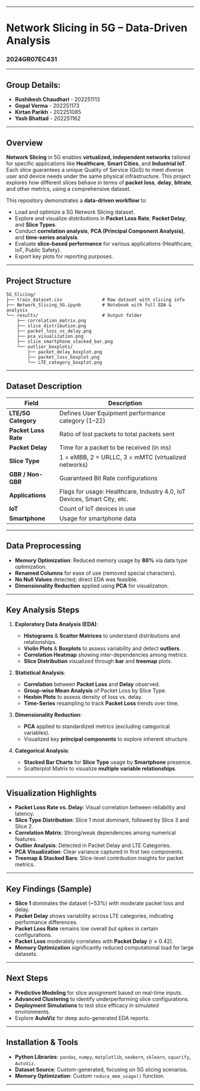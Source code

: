 
---

# Network Slicing in 5G – Data-Driven Analysis  
### 2024GR07EC431

---

## Group Details:

- **Rushikesh Chaudhari** - 202251113  
- **Gopal Verma** - 202251173 
- **Kirtan Parikh** - 202251085
- **Yash Bhattad** - 202251162

---

## Overview

**Network Slicing** in 5G enables **virtualized, independent networks** tailored for specific applications like **Healthcare**, **Smart Cities**, and **Industrial IoT**. Each slice guarantees a unique Quality of Service (QoS) to meet diverse user and device needs under the same physical infrastructure. This project explores how different slices behave in terms of **packet loss**, **delay**, **bitrate**, and other metrics, using a comprehensive dataset.

This repository demonstrates a **data-driven workflow** to:

- Load and optimize a 5G Network Slicing dataset.
- Explore and visualize distributions in **Packet Loss Rate**, **Packet Delay**, and **Slice Types**.
- Conduct **correlation analysis**, **PCA (Principal Component Analysis)**, and **time-series analysis**.
- Evaluate **slice-based performance** for various applications (Healthcare, IoT, Public Safety).
- Export key plots for reporting purposes.

---

## Project Structure

```
5G_Slicing/
├── train_dataset.csv               # Raw dataset with slicing info
├── Network_Slicing_5G.ipynb        # Notebook with full EDA & analysis
└── results/                        # Output folder
    ├── correlation_matrix.png
    ├── slice_distribution.png
    ├── packet_loss_vs_delay.png
    ├── pca_visualization.png
    ├── slice_smartphone_stacked_bar.png
    └── outlier_boxplots/
        ├── packet_delay_boxplot.png
        ├── packet_loss_boxplot.png
        └── LTE_category_boxplot.png
```

---

## Dataset Description

| **Field**               | **Description**                                                         |
|-------------------------|-------------------------------------------------------------------------|
| **LTE/5G Category**     | Defines User Equipment performance category (1–22)                     |
| **Packet Loss Rate**    | Ratio of lost packets to total packets sent                             |
| **Packet Delay**        | Time for a packet to be received (in ms)                                |
| **Slice Type**          | 1 = eMBB, 2 = URLLC, 3 = mMTC (virtualized networks)                    |
| **GBR / Non-GBR**       | Guaranteed Bit Rate configurations                                      |
| **Applications**        | Flags for usage: Healthcare, Industry 4.0, IoT Devices, Smart City, etc.|
| **IoT**                 | Count of IoT devices in use                                             |
| **Smartphone**          | Usage for smartphone data                                               |

---

## Data Preprocessing

- **Memory Optimization**: Reduced memory usage by **86%** via data type optimization.
- **Renamed Columns** for ease of use (removed special characters).
- **No Null Values** detected; direct EDA was feasible.
- **Dimensionality Reduction** applied using **PCA** for visualization.

---

## Key Analysis Steps

1. **Exploratory Data Analysis (EDA)**:
   - **Histograms** & **Scatter Matrices** to understand distributions and relationships.
   - **Violin Plots** & **Boxplots** to assess variability and detect **outliers**.
   - **Correlation Heatmap** showing inter-dependencies among metrics.
   - **Slice Distribution** visualized through **bar** and **treemap** plots.

2. **Statistical Analysis**:
   - **Correlation** between **Packet Loss** and **Delay** observed.
   - **Group-wise Mean Analysis** of Packet Loss by Slice Type.
   - **Hexbin Plots** to assess density of loss vs. delay.
   - **Time-Series** resampling to track **Packet Loss** trends over time.

3. **Dimensionality Reduction**:
   - **PCA** applied to standardized metrics (excluding categorical variables).
   - Visualized key **principal components** to explore inherent structure.

4. **Categorical Analysis**:
   - **Stacked Bar Charts** for **Slice Type** usage by **Smartphone** presence.
   - Scatterplot Matrix to visualize **multiple variable relationships**.

---

## Visualization Highlights

- **Packet Loss Rate vs. Delay**: Visual correlation between reliability and latency.
- **Slice Type Distribution**: Slice 1 most dominant, followed by Slice 3 and Slice 2.
- **Correlation Matrix**: Strong/weak dependencies among numerical features.
- **Outlier Analysis**: Detected in Packet Delay and LTE Categories.
- **PCA Visualization**: Clear variance captured in first two components.
- **Treemap & Stacked Bars**: Slice-level contribution insights for packet metrics.

---

## Key Findings (Sample)

- **Slice 1** dominates the dataset (~53%) with moderate packet loss and delay.
- **Packet Delay** shows variability across LTE categories, indicating performance differences.
- **Packet Loss Rate** remains low overall but spikes in certain configurations.
- **Packet Loss** moderately correlates with **Packet Delay** (r ≈ 0.42).
- **Memory Optimization** significantly reduced computational load for large datasets.

---

## Next Steps

- **Predictive Modeling** for slice assignment based on real-time inputs.
- **Advanced Clustering** to identify underperforming slice configurations.
- **Deployment Simulations** to test slice efficacy in simulated environments.
- Explore **AutoViz** for deep auto-generated EDA reports.

---

## Installation & Tools

- **Python Libraries**: `pandas`, `numpy`, `matplotlib`, `seaborn`, `sklearn`, `squarify`, `AutoViz`.
- **Dataset Source**: Custom-generated, focusing on 5G slicing scenarios.
- **Memory Optimization**: Custom `reduce_mem_usage()` function.

---
